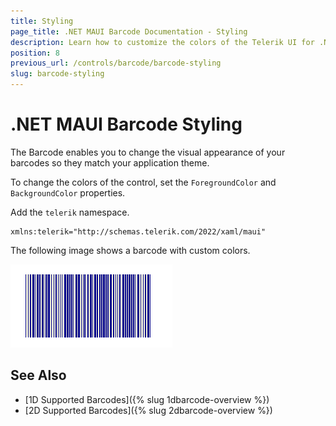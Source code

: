 ```yaml
---
title: Styling
page_title: .NET MAUI Barcode Documentation - Styling
description: Learn how to customize the colors of the Telerik UI for .NET MAUI Barcode.
position: 8
previous_url: /controls/barcode/barcode-styling
slug: barcode-styling
---
```


# .NET MAUI Barcode Styling

The Barcode enables you to change the visual appearance of your barcodes so they match your application theme.

To change the colors of the control, set the `ForegroundColor` and `BackgroundColor` properties.

<snippet id='barcode-features-colors' />

Add the `telerik` namespace.

```XAML
xmlns:telerik="http://schemas.telerik.com/2022/xaml/maui"
```

The following image shows a barcode with custom colors.

![Barcode Colors](images/barcode_colors.png)

## See Also

- [1D Supported Barcodes]({% slug 1dbarcode-overview %})
- [2D Supported Barcodes]({% slug 2dbarcode-overview %})
